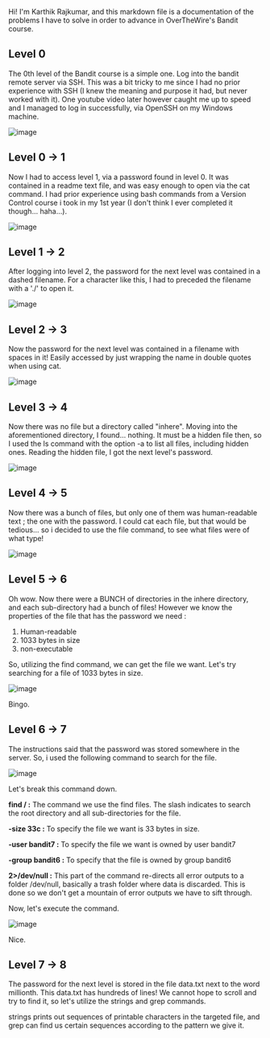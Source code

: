 Hi! I'm Karthik Rajkumar, and this markdown file is a documentation of the problems I have to solve in order to advance in OverTheWire's Bandit course.

<h2>Level 0</h2>

The 0th level of the Bandit course is a simple one. Log into the bandit remote server via SSH. This was a bit tricky to me since I had no prior experience with SSH (I knew the meaning and purpose it had, but never worked with it). One youtube video later however caught me up to speed and I managed to log in successfully, via OpenSSH on my Windows machine.

![image](https://github.com/user-attachments/assets/7f0585e5-84a2-4b22-b82f-b7aac0209fa5)

<h2>Level 0 -> 1</h2>

Now I had to access level 1, via a password found in level 0. It was contained in a readme text file, and was easy enough to open via the cat command. I had prior experience using bash commands from a Version Control course i took in my 1st year (I don't think I ever completed it though... haha...).

![image](https://github.com/user-attachments/assets/77e19f21-ddd0-46cf-90b9-7bc86e54d636)

<h2>Level 1 -> 2</h2>

After logging into level 2, the password for the next level was contained in a dashed filename. For a character like this, I had to preceded the filename with a './' to open it.

![image](https://github.com/user-attachments/assets/a2723f56-cd23-4437-b5a4-5edc34ee03c6)

<h2>Level 2 -> 3</h2>

Now the password for the next level was contained in a filename with spaces in it! Easily accessed by just wrapping the name in double quotes when using cat.

![image](https://github.com/user-attachments/assets/16ae4a5d-49ee-44e7-9ebc-589f8836ee1d)

<h2>Level 3 -> 4</h2>

Now there was no file but a directory called "inhere". Moving into the aforementioned directory, I found... nothing. It must be a hidden file then, so I used the ls command with the option -a to list all files, including hidden ones. Reading the hidden file, I got the next level's password.

![image](https://github.com/user-attachments/assets/b4973933-bfc6-4841-8c77-b1c78e4ac11b)

<h2>Level 4 -> 5</h2>

Now there was a bunch of files, but only one of them was human-readable text ; the one with the password. I could cat each file, but that would be tedious... so i decided to use the file command, to see what files were of what type!

![image](https://github.com/user-attachments/assets/5608b9c8-310d-4bdb-8fdf-fa9f88bfc426)

<h2>Level 5 -> 6</h2>

Oh wow. Now there were a BUNCH of directories in the inhere directory, and each sub-directory had a bunch of files! However we know the properties of the file that has the password we need : 
1. Human-readable
2. 1033 bytes in size
3. non-executable

So, utilizing the find command, we can get the file we want. Let's try searching for a file of 1033 bytes in size.

![image](https://github.com/user-attachments/assets/59b0e874-b800-475f-9bce-e0163d898aa1)

Bingo.

<h2>Level 6 -> 7</h2>

The instructions said that the password was stored somewhere in the server. So, i used the following command to search for the file. 

![image](https://github.com/user-attachments/assets/8eac1072-503b-4fa1-a8a9-502d76b46fb8)

Let's break this command down.

<b>find / :</b> The command we use the find files. The slash indicates to search the root directory and all sub-directories for the file.

<b>-size 33c :</b> To specify the file we want is 33 bytes in size.

<b>-user bandit7 :</b> To specify the file we want is owned by user bandit7

<b>-group bandit6 :</b> To specify that the file is owned by group bandit6

<b>2>/dev/null :</b> This part of the command re-directs all error outputs to a folder /dev/null, basically a trash folder where data is discarded. This is done so we don't get a mountain of error outputs we have to sift through.

Now, let's execute the command.

![image](https://github.com/user-attachments/assets/964f6ea1-4d03-48e0-b50e-f5f836b4e783)

Nice.

<h2>Level 7 -> 8</h2>

The password for the next level is stored in the file data.txt next to the word millionth. This data.txt has hundreds of lines! We cannot hope to scroll and try to find it, so let's utilize the strings and grep commands.

strings prints out sequences of printable characters in the targeted file, and grep can find us certain sequences according to the pattern we give it.
